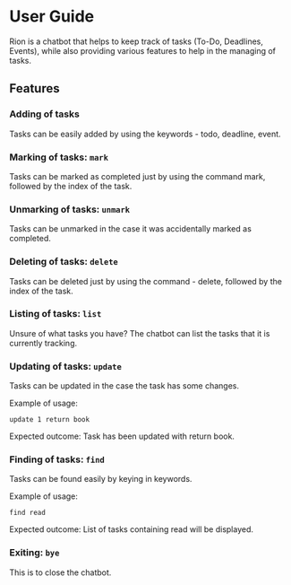 # User Guide
Rion is a chatbot that helps to keep track of tasks (To-Do, Deadlines, Events), while also providing various features to help in the managing of tasks.

## Features 

### Adding of tasks

Tasks can be easily added by using the keywords - todo, deadline, event.

### Marking of tasks: `mark`

Tasks can be marked as completed just by using the command mark, followed by the index of the task.

### Unmarking of tasks: `unmark`

Tasks can be unmarked in the case it was accidentally marked as completed.

### Deleting of tasks: `delete`

Tasks can be deleted just by using the command - delete, followed by the index of the task.

### Listing of tasks: `list`

Unsure of what tasks you have? The chatbot can list the tasks that it is currently tracking.

### Updating of tasks: `update`

Tasks can be updated in the case the task has some changes.

Example of usage:

`update 1 return book`

Expected outcome:
Task has been updated with return book.

### Finding of tasks: `find`

Tasks can be found easily by keying in keywords.

Example of usage:

`find read`

Expected outcome:
List of tasks containing read will be displayed.

### Exiting: `bye`

This is to close the chatbot.